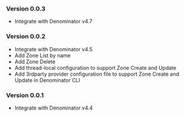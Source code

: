 ### Version 0.0.3
* Integrate with Denominator v4.7

### Version 0.0.2
* Integrate with Denominator v4.5
* Add Zone List by name
* Add Zone Delete
* Add thread-local configuration to support Zone Create and Update
* Add 3rdparty provider configuration file to support Zone Create and Update in Denominator CLI

### Version 0.0.1
* Integrate with Denominator v4.4